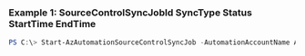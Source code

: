 ### Example 1: SourceControlSyncJobId               SyncType Status  StartTime EndTime
```powershell
PS C:\> Start-AzAutomationSourceControlSyncJob -AutomationAccountName AutomationAccount01 -ResourceGroupName rg1 -SourceControlName <String>
```

